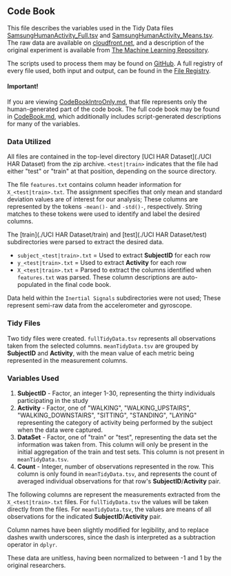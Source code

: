 ## Code Book ##

This file describes the variables used in the Tidy Data files
[SamsungHumanActivity_Full.tsv](./SamsungHumanActivity_Full.tsv) and
[SamsungHumanActivity_Means.tsv](./SamsungHumanActivity_Means.tsv). The
raw data are available on [cloudfront.net][Source], and a description
of the original experiment is available from
[The Machine Learning Repository][MLR].

The scripts used to process them may be found on [GitHub][GandCD]. A
full registry of every file used, both input and output, can be found
in the [File Registry](./FileRegistry.md).

[Source]: https://d396qusza40orc.cloudfront.net/getdata%2Fprojectfiles%2FUCI%20HAR%20Dataset.zip
[MLR]: https://archive.ics.uci.edu/ml/datasets/Human+Activity+Recognition+Using+Smartphones
[GandCD]: https://github.com/maptracker/GettingAndCleaningData
[Description]: http://archive.ics.uci.edu/ml/datasets/Human+Activity+Recognition+Using+Smartphones

#### Important! ####

If you are viewing [CodeBookIntroOnly.md](./CodeBookIntroOnly.md),
that file represents only the human-generated part of the code
book. The full code book may be found in [CodeBook.md](./CodeBook.md),
which additionally includes script-generated descriptions for many of
the variables.

### Data Utilized ###

All files are contained in the top-level directory
[UCI HAR Dataset](./UCI HAR Dataset) from the zip
archive. `<test|train>` indicates that the file had either "test" or
"train" at that position, depending on the source directory.

The file `features.txt` contains column header information for
`X_<test|train>.txt`. The assignment specifies that only mean and
standard deviation values are of interest for our analysis; These
columns are represented by the tokens `-mean()-` and `-std()-`,
respectively. String matches to these tokens were used to identify and
label the desired columns.

The [train](./UCI HAR Dataset/train) and [test](./UCI HAR Dataset/test)
subdirectories were parsed to extract the desired data.

* `subject_<test|train>.txt` = Used to extract **SubjectID** for each row
* `y_<test|train>.txt` = Used to extract **Activity** for each row
* `X_<test|train>.txt` = Parsed to extract the columns identified when
  `features.txt` was parsed. These column descriptions are
  auto-populated in the final code book.

Data held within the `Inertial Signals` subdirectories were not used;
These represent semi-raw data from the accelerometer and gyroscope.

### Tidy Files ###

Two tidy files were created. `fullTidyData.tsv` represents all
observations taken from the selected columns. `meanTidyData.tsv` are
grouped by **SubjectID** and **Activity**, with the mean value of each
metric being represented in the measurement columns.

### Variables Used ###

1. **SubjectID** - Factor, an integer 1-30, representing the thirty
   individuals participating in the study
1. **Activity** - Factor, one of "WALKING", "WALKING_UPSTAIRS",
   "WALKING_DOWNSTAIRS", "SITTING", "STANDING", "LAYING" representing
   the category of activity being performed by the subject when the
   data were captured.
1. **DataSet** - Factor, one of "train" or "test", representing the
   data set the information was taken from. This column will only be
   present in the initial aggregation of the train and test sets. This
   column is not present in `meanTidyData.tsv`.
1. **Count** - Integer, number of observations represented in the
   row. This column is only found in `meanTidyData.tsv`, and
   represents the count of averaged individual observations for that
   row's **SubjectID**/**Activity** pair.

The following columns are represent the measurements extracted from
the `X_<test|train>.txt` files. For `fullTidyData.tsv` the values will
be taken directly from the files. For `meanTidyData.tsv`, the values
are means of all observations for the indicated
**SubjectID**/**Activity** pair.

Column names have been slightly modified for legibility, and to
replace dashes wwith underscores, since the dash is interpreted as a
subtraction operator in `dplyr`.

These data are unitless, having been normalized to between -1 and 1 by
the original researchers.

